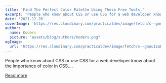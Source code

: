 ```yaml
---
title: 'Find The Perfect Color Palette Using These Free Tools.'
excerpt: 'People who know about CSS or use CSS for a web developer know about the importance of color in CSS....'
date: '2021-12-26'
coverImage: 'https://res.cloudinary.com/practicaldev/image/fetch/s--gnouIzuE--/c_imagga_scale,f_auto,fl_progressive,h_420,q_auto,w_1000/https://dev-to-uploads.s3.amazonaws.com/uploads/articles/dof8jnxpksie5w66hwsi.png'
author:
  name: Koders
  picture: "assets/blog/authors/koders.png"
ogImage:
  url: 'https://res.cloudinary.com/practicaldev/image/fetch/s--gnouIzuE--/c_imagga_scale,f_auto,fl_progressive,h_420,q_auto,w_1000/https://dev-to-uploads.s3.amazonaws.com/uploads/articles/dof8jnxpksie5w66hwsi.png'
---
```


People who know about CSS or use CSS for a web developer know about the importance of color in CSS....

[Read more](https://dev.to/cesscode/find-the-perfect-color-palette-using-these-free-tools-28dk)
